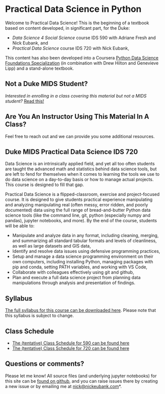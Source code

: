 # Practical Data Science in Python

Welcome to Practical Data Science! This is the beginning of a textbook based on content developed, in significant part, for the Duke:

- *Data Science 4 Social Science* course IDS 590 with Adriane Fresh and Nick Eubank, and
- *Practical Data Science* course IDS 720 with Nick Eubank,

This content has also been developed into a Coursera [Python Data Science Foundations Specialization](https://www.coursera.org/specializations/python-data-science) (in combination with Drew Hilton and Genevieve Lipp) and a stand-alone textbook.

## Not a Duke MIDS Student?

*Interested in enrolling in a class covering this material but not a MIDS student?* [Read this!](ids720_specific/not_a_mids_student)

## Are You An Instructor Using This Material In A Class?

Feel free to reach out and we can provide you some additional resources.

## Duke MIDS Practical Data Science IDS 720

Data Science is an intrinsically applied field, and yet all too often students are taught the advanced math and statistics behind data science tools, but are left to fend for themselves when it comes to learning the tools we use to do data science on a day-to-day basis or how to manage actual projects. This course is designed to fill that gap.

Practical Data Science is a flipped-classroom, exercise and project-focused course. It is designed to give students practical experience manipulating and analyzing manipulating real (often messy, error ridden, and poorly documented) data using the full range of bread-and-butter Python data science tools (like the command line, git, python (especially numpy and pandas), jupyter notebooks, and more). By the end of the course, students will be able to:

- Manipulate and analyze data in any format, including cleaning, merging, and summarizing all standard tabular formats and levels of cleanliness, as well as large datasets and GIS data,
- Identify and resolve data issues using defensive programming practices,
- Setup and manage a data science programming environment on their own computers, including installing Python, managing packages with pip and conda, setting PATH variables, and working with VS Code,
- Collaborate with colleagues effectively using git and github,
- Plan and execute a full data science project from planning data manipulations through analysis and presentation of findings.

## Syllabus

[The full syllabus for this course can be downloaded here](https://github.com/nickeubank/practicaldatascience/raw/master/syllabus/Syllabus_PracticalDataScience.pdf). Please note that this syllabus is subject to change.

## Class Schedule

- [The (tentative) Class Schedule for 590 can be found here](ids720_specific/class_schedule_590.rst)
- [The (tentative) Class Schedule for 720 can be found here](ids720_specific/class_schedule_720.rst)

## Questions or comments?

Please let me know! All source files (and underlying jupyter notebooks) for this site can be [found on github](https://github.com/nickeubank/practicaldatascience_book), and you can raise issues there by creating a new issue or by emailing me at [nick@nickeubank.com](mailto:nick@nickeubank.com)*.
